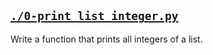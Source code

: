
## [`./0-print_list_integer.py`](./0-print_list_integer.py)
Write a function that prints all integers of a list.
